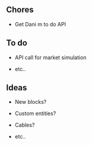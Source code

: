 ## Chores

* Get Dani m to do API

## To do
* API call for market simulation


* etc..

## Ideas
* New blocks?
* Custom entities?
* Cables?


* etc..
